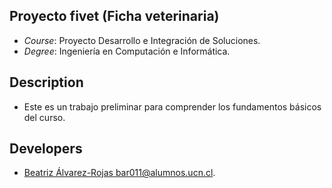 ## Proyecto fivet (Ficha veterinaria)

- *Course*: Proyecto Desarrollo e Integración de Soluciones.
- *Degree*: Ingeniería en Computación e Informática.

## Description

- Este es un trabajo preliminar para comprender los fundamentos básicos del curso. 

## Developers

- [Beatriz Álvarez-Rojas <bar011@alumnos.ucn.cl>]().
